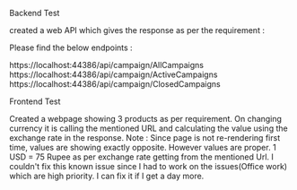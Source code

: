 Backend Test

created a web API which gives the response as per the requirement :

Please find the below endpoints :

https://localhost:44386/api/campaign/AllCampaigns
https://localhost:44386/api/campaign/ActiveCampaigns
https://localhost:44386/api/campaign/ClosedCampaigns


Frontend Test

Created a webpage showing 3 products as per requirement. 
On changing currency it is calling the mentioned URL and calculating the value using the exchange rate in the response.
Note : Since page is not re-rendering first time, values are showing exactly opposite. However values are proper.
1 USD = 75 Rupee as per exchange rate getting from the mentioned Url.
I couldn't fix this known issue since I had to work on the issues(Office work) which are high priority. I can fix it if I get a day more.


